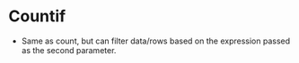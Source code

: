 # Countif

- Same as count, but can filter data/rows based on the expression passed as the second parameter.
